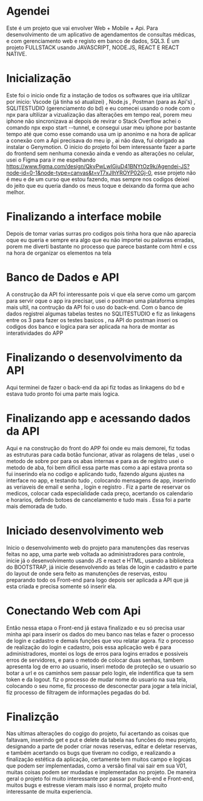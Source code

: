 # Agendei
Este é um projeto que vai envolver Web + Mobile + Api. Para desenvolvimento de um aplicativo de agendamentos de consultas médicas, e com gerenciamento web e registo em banco de dados, SQL3. É um projeto FULLSTACK usando JAVASCRIPT, NODE.JS, REACT E REACT NATIVE.

# Inicialização

Este foi o inicio onde fiz a instação de todos os softwares que iria ultilizar por inicio: Vscode (já tinha só atualizei) , Node.js , Postman (para as Api's) , SQLITESTUDIO (gerenciamento do bd) e eu comecei usando o node com o npx para ultilizar a vizualização das alterações em tempo real, porem meu iphone não sincronizava ai depois de revirar o Stack Overflow achei o comando npx expo start --tunnel, e consegui usar meu iphone por bastante tempo até que como esse comando usa um ip anonimo e na hora de aplicar a conexão com a Api precisava do meu ip , ai não dava, fui obrigado aa instalar o Genymotion. O inicio do projeto foi bem interessante fazer a parte do frontend sem nenhuma conexão ainda e vendo as alterações no celular, usei o Figma para ir me espelhando https://www.figma.com/design/QkyPwLwIGiuD41BNYtOz9k/Agendei-JS?node-id=0-1&node-type=canvas&t=vT7xJIhYROYP02Gj-0, esse projeto não é meu e de um curso que estou fazendo, mas sempre nos codigos deixei do jeito que eu queria dando os meus toque e deixando da forma que acho melhor.

# Finalizando a interface mobile

Depois de tomar varias surras pro codigos pois tinha hora que não aparecia oque eu queria e sempre era algo que eu não importei ou palavras erradas, porem me diverti bastante no processo que parece bastante com html e css na hora de organizar os elementos na tela


# Banco de Dados e API

A construção da API foi interessante pois vi que ela serve como um garçom para servir oque o app ira precisar, usei o postman uma plataforma simples mais ultil, na contrução da API foi o uso do back-end. Com o banco de dados registrei algumas tabelas testes no SQLITESTUDIO e fiz as linkagens entre os 3 para fazer os testes basicos , na  API do postman inseri os codigos dos banco e logica para ser aplicada na hora de montar as interatividades do APP


# Finalizando o desenvolvimento da API

Aqui terminei de fazer o back-end da api fiz todas as linkagens do bd e estava tudo pronto foi uma parte mais logica.

# Finalizando app e acessando dados da API

Aqui e na construção do front do APP foi onde eu mais demorei, fiz todas as estruturas para cada botão funcionar, ativar as rolagens de telas , usei o metodo de sobre por para os abas internas e para as de registro usei o metodo de aba, foi bem dificil essa parte mas como a api estava pronta so fui inserindo ela no codigo e aplicando tudo, fazendo alguns ajustes na interface no app, e testando tudo , colocando mensagens de app, inserindo as veriaveis de email e senha , login e registro .
Fiz a parte de reservar os medicos, colocar cada especialidade cada preço, acertando os calendario e horarios, defindo botoes de cancelamento e tudo mais . Essa foi a parte mais demorada de tudo.

# Iniciado desenvolvimento web

Inicio o desenvolvimento web do projeto para manutenções das reservas feitas no app, uma parte web voltada ao administradores para controle, inicie já o desenvolvimento 
usando JS e react e HTML, usando a biblioteca do BOOTSTRAP, já inicie desenvolvendo as telas de login e cadastro e parte do layout de onde sera feito as manutenções de reservas, estou preparando todo os Front-end para logo depois ser aplicada a API que já esta criada e precisa somente só inserir ela.

# Conectando Web com Api

Então nessa etapa o Front-end já estava finalizado e eu só precisa usar minha api para inserir os dados do meu banco nas telas e fazer o processo de login e cadastro e demais funções que vou relatar agora. fiz o processo de realização do login e cadastro, pois essa aplicação web é para administradores, montei os logs de erros para logins errados e possiveis erros de servidores, e para o metodo de colocar duas senhas, tambem apresenta log de erro ao usuario, inseri metodo de proteção se o usuario so botar a url e os caminhos sem passar pelo login, ele indentifica que ta sem token e da logout. fiz o processo de mudar nome do usuario na sua tela, colocando o seu nome, fiz processo de desconectar para jogar a tela inicial, fiz processo de filtragem de informações pegadas do bd.

# Finalizção

Nas ultimas alterações do cogigo do projeto, fui acertando as coisas que faltavam, inserindo get e put e delete da tabela nas funcões do meu projeto, designando a parte de poder criar novas reservas, editar e deletar reservas, e também acertando os bugs que tiveram no codigo, e realizando a finalização estética da aplicação, certamente tem muitos campo e logicas que podem ser implementadas, como a versão final vai sair em sua V01, muitas coisas podem ser mudadas e implementadas no projeto. De maneira geral o projeto foi muito interessante por passar por Back-end e Front-end, muitos bugs e estresse vieram mais isso é normal, projeto muito interessante de muita experiencia.


